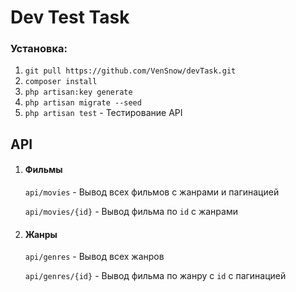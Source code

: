 # **Dev Test Task**

### Установка:
1) `git pull https://github.com/VenSnow/devTask.git`
2) `composer install`
3) `php artisan:key generate`
4) `php artisan migrate --seed`
5) `php artisan test` - Тестирование API

## **API**
1) #### Фильмы
   `api/movies` - Вывод всех фильмов с жанрами и пагинацией
   
   `api/movies/{id}` - Вывод фильма по `id` с жанрами
2) #### Жанры
   `api/genres` - Вывод всех жанров
   
   `api/genres/{id}` - Вывод фильма по жанру с `id` с пагинацией

